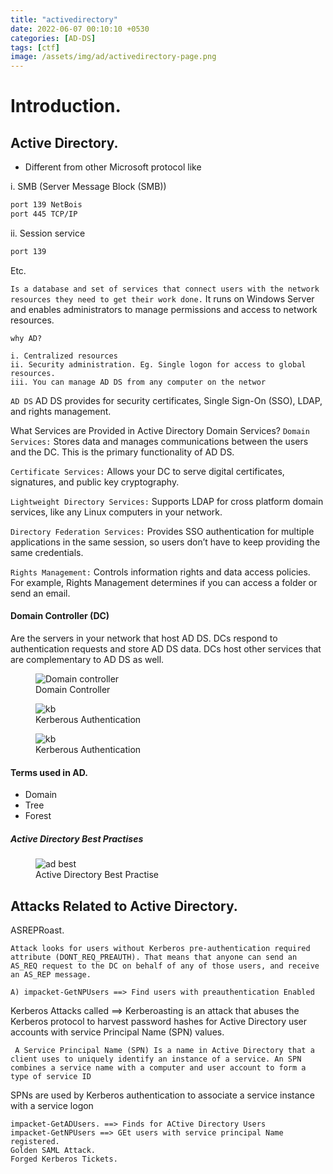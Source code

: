 ```yaml
---
title: "activedirectory"
date: 2022-06-07 00:10:10 +0530
categories: [AD-DS]
tags: [ctf]
image: /assets/img/ad/activedirectory-page.png
---
```


# Introduction.

## Active Directory.


-  Different from other Microsoft protocol like

i. SMB (Server Message Block (SMB))

```bash
port 139 NetBois
port 445 TCP/IP
```

ii. Session service

```bash
port 139
```
Etc.

`Is a database and set of services that connect users with the network resources they need to get their work done.`
It runs on Windows Server and enables administrators to manage permissions and access
to network resources.

`why AD?`

```console
i. Centralized resources
ii. Security administration. Eg. Single logon for access to global resources.
iii. You can manage AD DS from any computer on the networ
```
`AD DS`
   AD DS provides for security certificates, Single Sign-On (SSO),
LDAP, and rights management.

What Services are Provided in Active Directory Domain Services?
`Domain Services:` Stores data and manages communications
between the users and the DC. This is the primary functionality of AD
DS.

`Certificate Services:` Allows your DC to serve digital certificates,
signatures, and public key cryptography.

`Lightweight Directory Services:` Supports LDAP for cross platform domain services, like
any Linux computers in your network.

`Directory Federation Services:` Provides SSO authentication for multiple applications in
the same session, so users don’t have to keep providing the same credentials.

`Rights Management:` Controls information rights and data access policies. For
example, Rights Management determines if you can access a folder or send an email.

#### Domain Controller (DC)

Are the servers in your network that host AD DS. DCs respond to authentication requests and store
AD DS data. DCs host other services that are complementary to AD DS as well.

<figure>
<img src="/assets/img/ad/dc.png" alt="Domain controller">
<figcaption>Domain Controller</figcaption>
</figure>

<figure>
<img src="/assets/img/ad/kb.png" alt="kb">
<figcaption>Kerberous Authentication</figcaption>
</figure>


<figure>
<img src="/assets/img/ad/kb2.png" alt="kb">
<figcaption>Kerberous Authentication</figcaption>
</figure>

#### Terms used in AD.

- Domain
- Tree
- Forest


##### Active Directory Best Practises

<figure>
<img src="/assets/img/ad/adbest.png" alt="ad best">
<figcaption>Active Directory Best Practise</figcaption>
</figure>

## Attacks Related to Active Directory.

ASREPRoast.

    Attack looks for users without Kerberos pre-authentication required attribute (DONT_REQ_PREAUTH). That means that anyone can send an AS_REQ request to the DC on behalf of any of those users, and receive an AS_REP message.

    A) impacket-GetNPUsers ==> Find users with preauthentication Enabled
    
Kerberos Attacks called ==> Kerberoasting is an attack that abuses the Kerberos protocol to harvest password hashes for Active Directory user accounts with service Principal Name (SPN) values.

     A Service Principal Name (SPN) Is a name in Active Directory that a client uses to uniquely identify an instance of a service. An SPN combines a service name with a computer and user account to form a type of service ID
SPNs are used by Kerberos authentication to associate a service instance with a service logon

	impacket-GetADUsers. ==> Finds for ACtive Directory Users
	impacket-GetNPUsers ==> GEt users with service principal Name registered. 
	Golden SAML Attack.
	Forged Kerberos Tickets.